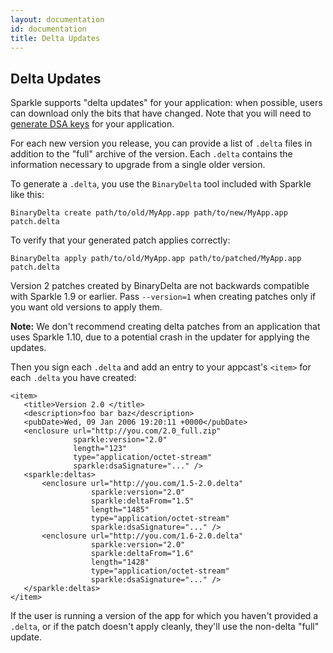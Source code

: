 ```yaml
---
layout: documentation
id: documentation
title: Delta Updates
---
```

## Delta Updates

Sparkle supports "delta updates" for your application: when possible, users can download only the bits that have changed. Note that you will need to [generate DSA keys](/documentation#segue-for-security-concerns) for your application.

For each new version you release, you can provide a list of `.delta` files in addition to the "full" archive of the version. Each `.delta` contains the information necessary to upgrade from a single older version.

To generate a `.delta`, you use the `BinaryDelta` tool included with Sparkle like this:

    BinaryDelta create path/to/old/MyApp.app path/to/new/MyApp.app patch.delta

To verify that your generated patch applies correctly:

    BinaryDelta apply path/to/old/MyApp.app path/to/patched/MyApp.app patch.delta

Version 2 patches created by BinaryDelta are not backwards compatible with Sparkle 1.9 or earlier. Pass `--version=1` when creating patches only if you want old versions to apply them.

<div class="alert alert-warning" role="alert">
<strong>Note:</strong> We don't recommend creating delta patches from an application that uses Sparkle 1.10, due to a potential crash in the updater for applying the updates.
</div>

Then you sign each `.delta` and add an entry to your appcast's `<item>` for each `.delta` you have created:

    <item>
       <title>Version 2.0 </title>
       <description>foo bar baz</description>
       <pubDate>Wed, 09 Jan 2006 19:20:11 +0000</pubDate>
       <enclosure url="http://you.com/2.0_full.zip"
                  sparkle:version="2.0"
                  length="123"
                  type="application/octet-stream"
                  sparkle:dsaSignature="..." />
       <sparkle:deltas>
           <enclosure url="http://you.com/1.5-2.0.delta"
                      sparkle:version="2.0"
                      sparkle:deltaFrom="1.5"
                      length="1485"
                      type="application/octet-stream"
                      sparkle:dsaSignature="..." />
           <enclosure url="http://you.com/1.6-2.0.delta"
                      sparkle:version="2.0"
                      sparkle:deltaFrom="1.6"
                      length="1428"
                      type="application/octet-stream"
                      sparkle:dsaSignature="..." />
       </sparkle:deltas>
    </item>

If the user is running a version of the app for which you haven't provided a `.delta`, or if the patch doesn't apply cleanly, they'll use the non-delta "full" update.
